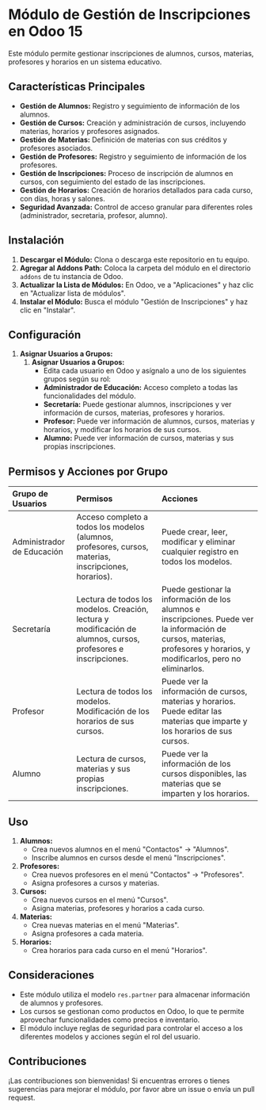# Módulo de Gestión de Inscripciones en Odoo 15

Este módulo permite gestionar inscripciones de alumnos, cursos, materias, profesores y horarios en un sistema educativo.

## Características Principales

*   **Gestión de Alumnos:** Registro y seguimiento de información de los alumnos.
*   **Gestión de Cursos:** Creación y administración de cursos, incluyendo materias, horarios y profesores asignados.
*   **Gestión de Materias:** Definición de materias con sus créditos y profesores asociados.
*   **Gestión de Profesores:** Registro y seguimiento de información de los profesores.
*   **Gestión de Inscripciones:** Proceso de inscripción de alumnos en cursos, con seguimiento del estado de las inscripciones.
*   **Gestión de Horarios:** Creación de horarios detallados para cada curso, con días, horas y salones.
*   **Seguridad Avanzada:** Control de acceso granular para diferentes roles (administrador, secretaria, profesor, alumno).

## Instalación

1.  **Descargar el Módulo:** Clona o descarga este repositorio en tu equipo.
2.  **Agregar al Addons Path:** Coloca la carpeta del módulo en el directorio `addons` de tu instancia de Odoo.
3.  **Actualizar la Lista de Módulos:** En Odoo, ve a "Aplicaciones" y haz clic en "Actualizar lista de módulos".
4.  **Instalar el Módulo:** Busca el módulo "Gestión de Inscripciones" y haz clic en "Instalar".

## Configuración

1.  **Asignar Usuarios a Grupos:**
    1.  **Asignar Usuarios a Grupos:**
        *   Edita cada usuario en Odoo y asígnalo a uno de los siguientes grupos según su rol:
        *   **Administrador de Educación:** Acceso completo a todas las funcionalidades del módulo.
        *   **Secretaría:** Puede gestionar alumnos, inscripciones y ver información de cursos, materias, profesores y horarios.
        *   **Profesor:** Puede ver información de alumnos, cursos, materias y horarios, y modificar los horarios de sus cursos.
        *   **Alumno:** Puede ver información de cursos, materias y sus propias inscripciones.

## Permisos y Acciones por Grupo

| Grupo de Usuarios           | Permisos                                                                                                                                                                                                                                                                                       | Acciones                                                                                                                                                                                                                                                                                           |
| :-------------------------- | :-------------------------------------------------------------------------------------------------------------------------------------------------------------------------------------------------------------------------------------------------------------------------------------------- | :------------------------------------------------------------------------------------------------------------------------------------------------------------------------------------------------------------------------------------------------------------------------------------------------ |
| Administrador de Educación | Acceso completo a todos los modelos (alumnos, profesores, cursos, materias, inscripciones, horarios).                                                                                                                                                                                             | Puede crear, leer, modificar y eliminar cualquier registro en todos los modelos.                                                                                                                                                                                                               |
| Secretaría                  | Lectura de todos los modelos. Creación, lectura y modificación  de alumnos, cursos, profesores e inscripciones.                                                                                                                                                                                             | Puede gestionar la información de los alumnos e inscripciones. Puede ver la información de cursos, materias, profesores y horarios, y modificarlos, pero no eliminarlos.                                                                                                                                     |
| Profesor                   | Lectura de todos los modelos. Modificación de los horarios de sus cursos.                                                                                                                                                                                          | Puede ver la información de cursos, materias y horarios. Puede editar las materias que imparte y los horarios de sus cursos.                                                                                                                             |
| Alumno                    | Lectura de cursos, materias y sus propias inscripciones.                                                                                                                                                                                            | Puede ver la información de los cursos disponibles, las materias que se imparten y los horarios.                                                    |


## Uso

1.  **Alumnos:**
    *   Crea nuevos alumnos en el menú "Contactos" -> "Alumnos".
    *   Inscribe alumnos en cursos desde el menú "Inscripciones".
2.  **Profesores:**
    *   Crea nuevos profesores en el menú "Contactos" -> "Profesores".
    *   Asigna profesores a cursos y materias.
3.  **Cursos:**
    *   Crea nuevos cursos en el menú "Cursos".
    *   Asigna materias, profesores y horarios a cada curso.
4.  **Materias:**
    *   Crea nuevas materias en el menú "Materias".
    *   Asigna profesores a cada materia.
5.  **Horarios:**
    *   Crea horarios para cada curso en el menú "Horarios".

## Consideraciones

*   Este módulo utiliza el modelo `res.partner` para almacenar información de alumnos y profesores.
*   Los cursos se gestionan como productos en Odoo, lo que te permite aprovechar funcionalidades como precios e inventario.
*   El módulo incluye reglas de seguridad para controlar el acceso a los diferentes modelos y acciones según el rol del usuario.

## Contribuciones

¡Las contribuciones son bienvenidas! Si encuentras errores o tienes sugerencias para mejorar el módulo, por favor abre un issue o envía un pull request.
